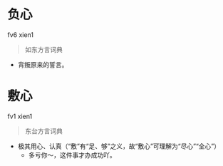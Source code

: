 # 负心
fv6 xien1
> 如东方言词典
- 背叛原来的誓言。

# 敷心
fv1 xien1
> 东台方言词典
- 极其用心、认真（“敷”有“足、够”之义，故“敷心”可理解为“尽心”“全心”）
  - 多亏你～，这件事才办成功吖。
